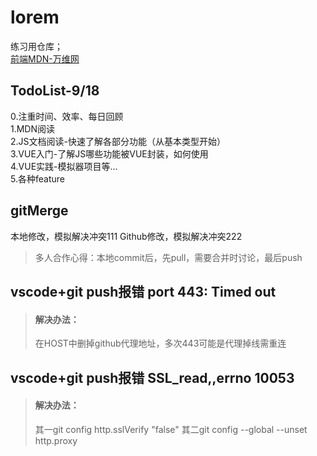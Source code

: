# lorem
练习用仓库；   
[前端MDN-万维网](https://developer.mozilla.org/zh-CN/docs/Learn/Getting_started_with_the_web/How_the_Web_works)   

## TodoList-9/18
0.注重时间、效率、每日回顾   
1.MDN阅读      
2.JS文档阅读-快速了解各部分功能（从基本类型开始）   
3.VUE入门-了解JS哪些功能被VUE封装，如何使用   
4.VUE实践-模拟器项目等...   
5.各种feature   

## gitMerge
本地修改，模拟解决冲突111
Github修改，模拟解决冲突222
>多人合作心得：本地commit后，先pull，需要合并时讨论，最后push

## vscode+git push报错 port 443: Timed out
>#### 解决办法：
>在HOST中删掉github代理地址，多次443可能是代理掉线需重连

## vscode+git push报错 SSL_read,,errno 10053
>#### 解决办法：
>其一git config http.sslVerify "false"
>其二git config --global --unset http.proxy



##
##
##

